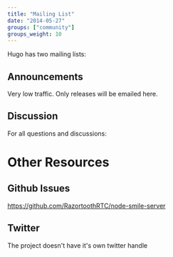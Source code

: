 ```yaml
---
title: "Mailing List"
date: "2014-05-27"
groups: ["community"]
groups_weight: 10
---
```


Hugo has two mailing lists:

## Announcements
Very low traffic. Only releases will be emailed here.


## Discussion
For all questions and discussions:


# Other Resources


## Github Issues

https://github.com/RazortoothRTC/node-smile-server

## Twitter

The project doesn't have it's own twitter handle
